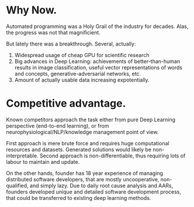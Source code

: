 # Why Now.

Automated programming was a Holy Grail of the industry for decades.  Alas,
the progress was not that magnificient.

But lately there was a breakthrough.  Several, actually:

1. Widespread usage of cheap GPU for scientific research
2. Big advances in Deep Learning: achievements of better-than-human results
in image classification, useful vector representations of words and concepts,
generative-adversarial networks, etc.
3. Amount of actually usable data increasing expotentially.

# Competitive advantage.

Known competitors approach the task either from pure Deep Learning perspective
(end-to-end learning), or from neurophysiological/NLP/knowledge management
point of view.

First approach is mere brute force and requires huge computational resources
and datasets.  Generated solutions would likely be non-interpretable.
Second approach is non-differentiable, thus requiring lots of labour
to maintain and update.

On the other hands, founder has 18 year experience of managing distributed
software developers, that are mostly uncooperative, non-qualified, and simply
lazy.  Due to daily root cause analysis and AARs, founders developed unique
and detailed software development process, that could be transferred to
existing deep learning methods.
